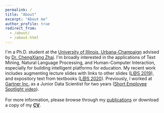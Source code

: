 ```yaml
---
permalink: /
title: "About"
excerpt: "About me"
author_profile: true
redirect_from: 
  - /about/
  - /about.html
---
```


I'm a Ph.D. student at the [University of Illinois, Urbana-Champaign](https://cs.illinois.edu/) advised by [Dr. ChengXiang Zhai](http://czhai.cs.illinois.edu/). I'm broadly interested in the applications of Text Mining, Natural Language Processing, and Human-Computer Interaction, especially for building intelligent platforms for education. My recent work includes augmenting lecture slides with links to other slides ([L@S 2019](http://bhaavya.github.io/files/wos_wip.pdf)), and expository text from textbooks ([L@S 2020](http://bhaavya.github.io/files/exp.pdf)). Previously, I worked at [Gartner Inc.](https://www.gartner.com/en) as a Junior Data Scientist for two years ([Short Employee Spotlight video](https://www.youtube.com/watch?v=wx9wXUjYo5k)). <br> <br>
For more information, please browse through my [publications](https://bhaavya.github.io/publications/) or download a copy of my [<b>CV</b>](http://bhaavya.github.io/files/resume_bhavya.pdf).



